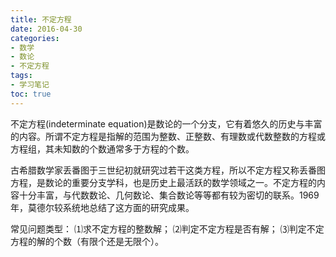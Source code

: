 ```yaml
---
title: 不定方程
date: 2016-04-30 
categories:
- 数学
- 数论
- 不定方程
tags:
- 学习笔记
toc: true
---
```


不定方程(indeterminate equation)是数论的一个分支，它有着悠久的历史与丰富的内容。所谓不定方程是指解的范围为整数、正整数、有理数或代数整数的方程或方程组，其未知数的个数通常多于方程的个数。

古希腊数学家丢番图于三世纪初就研究过若干这类方程，所以不定方程又称丢番图方程，是数论的重要分支学科，也是历史上最活跃的数学领域之一。不定方程的内容十分丰富，与代数数论、几何数论、集合数论等等都有较为密切的联系。1969年，莫德尔较系统地总结了这方面的研究成果。

常见问题类型：
⑴求不定方程的整数解；
⑵判定不定方程是否有解；
⑶判定不定方程的解的个数（有限个还是无限个）。